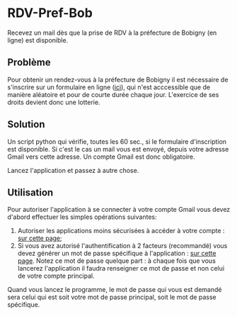 # RDV-Pref-Bob
Recevez un mail dès que la prise de RDV à la préfecture de Bobigny (en ligne) est disponible.

## Problème

Pour obtenir un rendez-vous à la préfecture de Bobigny il est nécessaire de s'inscrire sur un formulaire en ligne ([ici](http://www.seine-saint-denis.gouv.fr/booking/create/9829/0)), qui n'est acccessible que de manière aléatoire et pour de courte durée chaque jour. L'exercice de ses droits devient donc une lotterie.

## Solution

Un script python qui vérifie, toutes les 60 sec., si le formulaire d'inscription est disponible. Si c'est le cas un mail vous est envoyé, depuis votre adresse Gmail vers cette adresse. Un compte Gmail est donc obligatoire.

Lancez l'application et passez à autre chose.

## Utilisation

Pour autoriser l'application à se connecter à votre compte Gmail vous devez d'abord effectuer les simples opérations suivantes:

1. Autoriser les applications moins sécurisées à accéder à votre compte : [sur cette page](https://support.google.com/accounts/answer/6010255);
2. Si vous avez autorisé l'authentification à 2 facteurs (recommandé) vous devez générer un mot de passe spécifique à l'application : [sur cette page](https://security.google.com/settings/security/apppasswords). Notez ce mot de passe quelque part : à chaque fois que vous lancerez l'application il faudra renseigner ce mot de passe et non celui de votre compte principal.

Quand vous lancez le programme, le mot de passe qui vous est demandé sera celui qui est soit votre mot de passe principal, soit le mot de passe spécifique.
